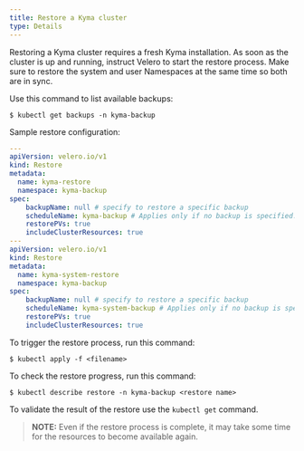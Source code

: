 ```yaml
---
title: Restore a Kyma cluster
type: Details
---
```


Restoring a Kyma cluster requires a fresh Kyma installation. As soon as the cluster is up and running, instruct Velero to start the restore process. Make sure to restore the system and user Namespaces at the same time so both are in sync.

Use this command to list available backups:

```$ kubectl get backups -n kyma-backup```

Sample restore configuration:

```yaml
---
apiVersion: velero.io/v1
kind: Restore
metadata:
  name: kyma-restore
  namespace: kyma-backup
spec:
    backupName: null # specify to restore a specific backup
    scheduleName: kyma-backup # Applies only if no backup is specified.
    restorePVs: true
    includeClusterResources: true
---
apiVersion: velero.io/v1
kind: Restore
metadata:
  name: kyma-system-restore
  namespace: kyma-backup
spec:
    backupName: null # specify to restore a specific backup
    scheduleName: kyma-system-backup # Applies only if no backup is specified.
    restorePVs: true
    includeClusterResources: true
```

To trigger the restore process, run this command:

```$ kubectl apply -f <filename>```

To check the restore progress, run this command:

```$ kubectl describe restore -n kyma-backup <restore name>```

To validate the result of the restore use the `kubectl get` command.

> **NOTE:** Even if the restore process is complete, it may take some time for the resources to become available again.